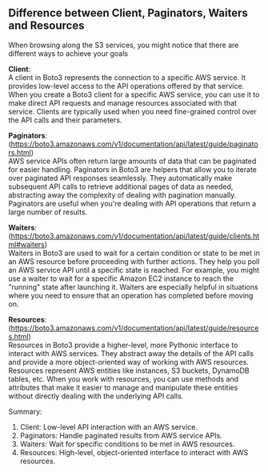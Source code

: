 ## Difference between Client, Paginators, Waiters and Resources
When browsing along the S3 services, you might notice that there are different ways to achieve your goals

**Client**:<br />
A client in Boto3 represents the connection to a specific AWS service. It provides low-level access to the API operations offered by that service. When you create a Boto3 client for a specific AWS service, you can use it to make direct API requests and manage resources associated with that service. Clients are typically used when you need fine-grained control over the API calls and their parameters.

**Paginators**:(https://boto3.amazonaws.com/v1/documentation/api/latest/guide/paginators.html)<br />
AWS service APIs often return large amounts of data that can be paginated for easier handling. Paginators in Boto3 are helpers that allow you to iterate over paginated API responses seamlessly. They automatically make subsequent API calls to retrieve additional pages of data as needed, abstracting away the complexity of dealing with pagination manually. Paginators are useful when you're dealing with API operations that return a large number of results.

**Waiters**:(https://boto3.amazonaws.com/v1/documentation/api/latest/guide/clients.html#waiters)<br />
Waiters in Boto3 are used to wait for a certain condition or state to be met in an AWS resource before proceeding with further actions. They help you poll an AWS service API until a specific state is reached. For example, you might use a waiter to wait for a specific Amazon EC2 instance to reach the "running" state after launching it. Waiters are especially helpful in situations where you need to ensure that an operation has completed before moving on.

**Resources**:(https://boto3.amazonaws.com/v1/documentation/api/latest/guide/resources.html)<br />
Resources in Boto3 provide a higher-level, more Pythonic interface to interact with AWS services. They abstract away the details of the API calls and provide a more object-oriented way of working with AWS resources. Resources represent AWS entities like instances, S3 buckets, DynamoDB tables, etc. When you work with resources, you can use methods and attributes that make it easier to manage and manipulate these entities without directly dealing with the underlying API calls.

Summary:
1) Client: Low-level API interaction with an AWS service.
2) Paginators: Handle paginated results from AWS service APIs.
3) Waiters: Wait for specific conditions to be met in AWS resources.
4) Resources: High-level, object-oriented interface to interact with AWS resources.
